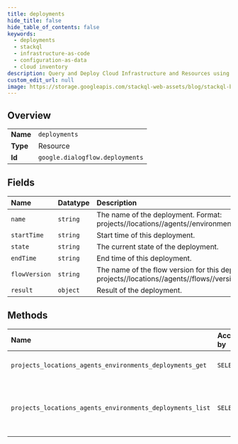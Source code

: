 ```yaml
---
title: deployments
hide_title: false
hide_table_of_contents: false
keywords:
  - deployments
  - stackql
  - infrastructure-as-code
  - configuration-as-data
  - cloud inventory
description: Query and Deploy Cloud Infrastructure and Resources using SQL
custom_edit_url: null
image: https://storage.googleapis.com/stackql-web-assets/blog/stackql-blog-post-featured-image.png
---
```

  
    

## Overview
<table><tbody>
<tr><td><b>Name</b></td><td><code>deployments</code></td></tr>
<tr><td><b>Type</b></td><td>Resource</td></tr>
<tr><td><b>Id</b></td><td><code>google.dialogflow.deployments</code></td></tr>
</tbody></table>

## Fields
| Name | Datatype | Description |
|:-----|:---------|:------------|
| `name` | `string` | The name of the deployment. Format: projects//locations//agents//environments//deployments/. |
| `startTime` | `string` | Start time of this deployment. |
| `state` | `string` | The current state of the deployment. |
| `endTime` | `string` | End time of this deployment. |
| `flowVersion` | `string` | The name of the flow version for this deployment. Format: projects//locations//agents//flows//versions/. |
| `result` | `object` | Result of the deployment. |
## Methods
| Name | Accessible by | Required Params | Description |
|:-----|:--------------|:----------------|:------------|
| `projects_locations_agents_environments_deployments_get` | `SELECT` | `name` | Retrieves the specified Deployment. |
| `projects_locations_agents_environments_deployments_list` | `SELECT` | `parent` | Returns the list of all deployments in the specified Environment. |
